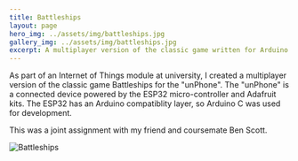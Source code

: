 ```yaml
---
title: Battleships
layout: page
hero_img: ../assets/img/battleships.jpg
gallery_img: ../assets/img/battleships.jpg
excerpt: A multiplayer version of the classic game written for Arduino like hardware.
---
```

As part of an Internet of Things module at university, I created a multiplayer version of the classic game Battleships for the "unPhone". The "unPhone" is a connected device powered by the ESP32 micro-controller and Adafruit kits. The ESP32 has an Arduino compatiblity layer, so Arduino C was used for development.

This was a joint assignment with my friend and coursemate Ben Scott.

![Battleships](../../assets/img/battleships.jpg)